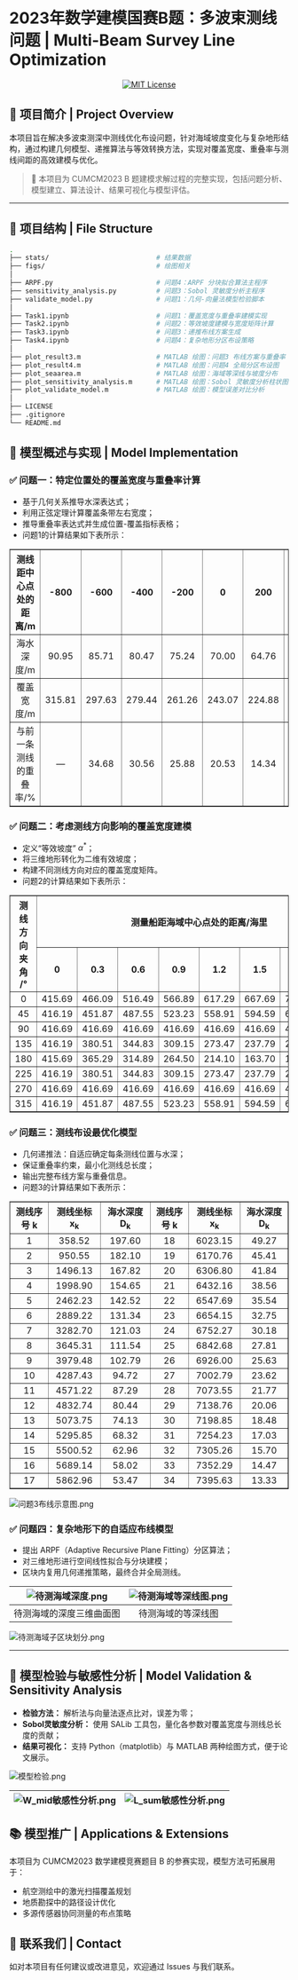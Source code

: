 # 2023年数学建模国赛B题：多波束测线问题 | Multi-Beam Survey Line Optimization

<p align="center">
  <a href="https://opensource.org/licenses/MIT">
    <img src="https://img.shields.io/badge/License-MIT-green.svg" alt="MIT License">
  </a>
</p>

## 🧭 项目简介 | Project Overview

本项目旨在解决多波束测深中测线优化布设问题，针对海域坡度变化与复杂地形结构，通过构建几何模型、递推算法与等效转换方法，实现对覆盖宽度、重叠率与测线间距的高效建模与优化。

> 📌 本项目为 CUMCM2023 B 题建模求解过程的完整实现，包括问题分析、模型建立、算法设计、结果可视化与模型评估。

---

## 📂 项目结构 | File Structure

```bash
.
├── stats/                           # 结果数据
├── figs/                            # 绘图相关
│
├── ARPF.py                          # 问题4：ARPF 分块拟合算法主程序
├── sensitivity_analysis.py          # 问题3：Sobol 灵敏度分析主程序
├── validate_model.py                # 问题1：几何-向量法模型检验脚本
│
├── Task1.ipynb                      # 问题1：覆盖宽度与重叠率建模实现
├── Task2.ipynb                      # 问题2：等效坡度建模与宽度矩阵计算
├── Task3.ipynb                      # 问题3：递推布线方案生成
├── Task4.ipynb                      # 问题4：复杂地形分区布设策略
│
├── plot_result3.m                   # MATLAB 绘图：问题3 布线方案与重叠率
├── plot_result4.m                   # MATLAB 绘图：问题4 全局分区布设图
├── plot_seaarea.m                   # MATLAB 绘图：海域等深线与坡度分布
├── plot_sensitivity_analysis.m      # MATLAB 绘图：Sobol 灵敏度分析柱状图
├── plot_validate_model.m            # MATLAB 绘图：模型误差对比分析
│
├── LICENSE
├── .gitignore
└── README.md
```

## 📌 模型概述与实现 | Model Implementation

### ✅ 问题一：特定位置处的覆盖宽度与重叠率计算

- 基于几何关系推导水深表达式；
- 利用正弦定理计算覆盖条带左右宽度；
- 推导重叠率表达式并生成位置-覆盖指标表格；
- 问题1的计算结果如下表所示：
<table border="1" cellspacing="0" cellpadding="5" style="text-align:center;">
  <thead>
    <tr>
      <th>测线距中心点处的距离/m</th>
      <th>-800</th><th>-600</th><th>-400</th><th>-200</th><th>0</th><th>200</th><th>400</th><th>600</th><th>800</th>
    </tr>
  </thead>
  <tbody>
    <tr>
      <td>海水深度/m</td>
      <td>90.95</td><td>85.71</td><td>80.47</td><td>75.24</td><td>70.00</td><td>64.76</td><td>59.53</td><td>54.29</td><td>49.05</td>
    </tr>
    <tr>
      <td>覆盖宽度/m</td>
      <td>315.81</td><td>297.63</td><td>279.44</td><td>261.26</td><td>243.07</td><td>224.88</td><td>206.70</td><td>188.51</td><td>170.33</td>
    </tr>
    <tr>
      <td>与前一条测线的重叠率/%</td>
      <td>—</td><td>34.68</td><td>30.56</td><td>25.88</td><td>20.53</td><td>14.34</td><td>7.11</td><td>-1.46</td><td>-11.77</td>
    </tr>
  </tbody>
</table>

### ✅ 问题二：考虑测线方向影响的覆盖宽度建模

- 定义“等效坡度” $\alpha^*$；
- 将三维地形转化为二维有效坡度；
- 构建不同测线方向对应的覆盖宽度矩阵。
- 问题2的计算结果如下表所示：
<table border="1" cellspacing="0" cellpadding="5" style="text-align:center;">
  <thead>
    <tr>
      <th rowspan="2">测线方向<br>夹角<br>/°</th>
      <th colspan="8">测量船距海域中心点处的距离/海里</th>
    </tr>
    <tr>
      <th>0</th><th>0.3</th><th>0.6</th><th>0.9</th><th>1.2</th><th>1.5</th><th>1.8</th><th>2.1</th>
    </tr>
  </thead>
    <tbody>
      <tr><td>0</td><td>415.69</td><td>466.09</td><td>516.49</td><td>566.89</td><td>617.29</td><td>667.69</td><td>718.09</td><td>768.48</td></tr>
      <tr><td>45</td><td>416.19</td><td>451.87</td><td>487.55</td><td>523.23</td><td>558.91</td><td>594.59</td><td>630.27</td><td>665.95</td></tr>
      <tr><td>90</td><td>416.69</td><td>416.69</td><td>416.69</td><td>416.69</td><td>416.69</td><td>416.69</td><td>416.69</td><td>416.69</td></tr>
      <tr><td>135</td><td>416.19</td><td>380.51</td><td>344.83</td><td>309.15</td><td>273.47</td><td>237.79</td><td>202.11</td><td>166.43</td></tr>
      <tr><td>180</td><td>415.69</td><td>365.29</td><td>314.89</td><td>264.50</td><td>214.10</td><td>163.70</td><td>113.30</td><td>62.90</td></tr>
      <tr><td>225</td><td>416.19</td><td>380.51</td><td>344.83</td><td>309.15</td><td>273.47</td><td>237.79</td><td>202.11</td><td>166.43</td></tr>
      <tr><td>270</td><td>416.69</td><td>416.69</td><td>416.69</td><td>416.69</td><td>416.69</td><td>416.69</td><td>416.69</td><td>416.69</td></tr>
      <tr><td>315</td><td>416.19</td><td>451.87</td><td>487.55</td><td>523.23</td><td>558.91</td><td>594.59</td><td>630.27</td><td>665.95</td></tr>
    </tbody>
</table>

### ✅ 问题三：测线布设最优化模型

- 几何递推法：自适应确定每条测线位置与水深；
- 保证重叠率约束，最小化测线总长度；
- 输出完整布线方案与重叠信息。
- 问题3的计算结果如下表所示：

<table border="1" cellspacing="0" cellpadding="5" style="text-align:center;">
  <thead>
    <tr>
        <th>测线序号 k</th><th>测线坐标 x<sub>k</sub></th><th>海水深度 D<sub>k</sub></th>
        <th>测线序号 k</th><th>测线坐标 x<sub>k</sub></th><th>海水深度 D<sub>k</sub></th>
    </tr>
  </thead>
  <tbody>
    <tr><td>1</td><td>358.52</td><td>197.60</td><td>18</td><td>6023.15</td><td>49.27</td></tr>
    <tr><td>2</td><td>950.55</td><td>182.10</td><td>19</td><td>6170.76</td><td>45.41</td></tr>
    <tr><td>3</td><td>1496.13</td><td>167.82</td><td>20</td><td>6306.80</td><td>41.84</td></tr>
    <tr><td>4</td><td>1998.90</td><td>154.65</td><td>21</td><td>6432.16</td><td>38.56</td></tr>
    <tr><td>5</td><td>2462.23</td><td>142.52</td><td>22</td><td>6547.69</td><td>35.54</td></tr>
    <tr><td>6</td><td>2889.22</td><td>131.34</td><td>23</td><td>6654.15</td><td>32.75</td></tr>
    <tr><td>7</td><td>3282.70</td><td>121.03</td><td>24</td><td>6752.27</td><td>30.18</td></tr>
    <tr><td>8</td><td>3645.31</td><td>111.54</td><td>25</td><td>6842.68</td><td>27.81</td></tr>
    <tr><td>9</td><td>3979.48</td><td>102.79</td><td>26</td><td>6926.00</td><td>25.63</td></tr>
    <tr><td>10</td><td>4287.43</td><td>94.72</td><td>27</td><td>7002.79</td><td>23.62</td></tr>
    <tr><td>11</td><td>4571.22</td><td>87.29</td><td>28</td><td>7073.55</td><td>21.77</td></tr>
    <tr><td>12</td><td>4832.74</td><td>80.44</td><td>29</td><td>7138.76</td><td>20.06</td></tr>
    <tr><td>13</td><td>5073.75</td><td>74.13</td><td>30</td><td>7198.85</td><td>18.48</td></tr>
    <tr><td>14</td><td>5295.85</td><td>68.32</td><td>31</td><td>7254.23</td><td>17.03</td></tr>
    <tr><td>15</td><td>5500.52</td><td>62.96</td><td>32</td><td>7305.26</td><td>15.70</td></tr>
    <tr><td>16</td><td>5689.14</td><td>58.02</td><td>33</td><td>7352.29</td><td>14.47</td></tr>
    <tr><td>17</td><td>5862.96</td><td>53.47</td><td>34</td><td>7395.63</td><td>13.33</td></tr>
  </tbody>
</table>

![问题3布线示意图.png](https://youke1.picui.cn/s1/2025/08/04/68905888387c0.png)

### ✅ 问题四：复杂地形下的自适应布线模型

- 提出 ARPF（Adaptive Recursive Plane Fitting）分区算法；
- 对三维地形进行空间线性拟合与分块建模；
- 区块内复用几何递推策略，最终合并全局测线。

| ![待测海域深度.png](https://youke1.picui.cn/s1/2025/08/04/68905888154de.png) | ![待测海域等深线图.png](https://youke1.picui.cn/s1/2025/08/04/6890588850bf5.png) |
| :--------------------------------------------------------------------------: | :------------------------------------------------------------------------------: |
|                           待测海域的深度三维曲面图                           |                                待测海域的等深线图                                |

![待测海域子区块划分.png](https://youke1.picui.cn/s1/2025/08/04/6890588751a78.png)

------

## 🔬 模型检验与敏感性分析 | Model Validation & Sensitivity Analysis

- **检验方法：** 解析法与向量法逐点比对，误差为零；
- **Sobol灵敏度分析：** 使用 SALib 工具包，量化各参数对覆盖宽度与测线总长度的贡献；
- **结果可视化：** 支持 Python（matplotlib）与 MATLAB 两种绘图方式，便于论文展示。

![模型检验.png](https://youke1.picui.cn/s1/2025/08/04/689059a63a1cc.png)

| ![W_mid敏感性分析.png](https://youke1.picui.cn/s1/2025/08/04/689059a5a575e.png) | ![L_sum敏感性分析.png](https://youke1.picui.cn/s1/2025/08/04/689059a5eeab0.png) |
| ------------------------------------------------------------------------------- | ------------------------------------------------------------------------------- |

## 📚 模型推广 | Applications & Extensions

本项目为 CUMCM2023 数学建模竞赛题目 B 的参赛实现，模型方法可拓展用于：

- 航空测绘中的激光扫描覆盖规划
- 地质勘探中的路径设计优化
- 多源传感器协同测量的布点策略

## 📧 联系我们 | Contact

如对本项目有任何建议或改进意见，欢迎通过 Issues 与我们联系。
